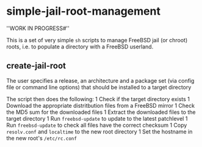 # simple-jail-root-management

''WORK IN PROGRESS#''

This is a set of very simple `sh` scripts to manage FreeBSD jail (or chroot)
roots, i.e. to populate a directory with a FreeBSD userland.

## create-jail-root

The user specifies a release, an architecture and a package set (via config file
or command line options)  that should be installed to a target directory

The script then does the following:
1 Check if the target directory exists
1 Download the appropriate distritbution files from a FreeBSD mirror 
1 Check the MD5 sum for the downloaded files
1 Extract the downloaded files to the target directory
1 Run `freebsd-update` to update to the latest patchlevel
1 Run `freebsd-update` to check all files have the correct checksum
1 Copy `resolv.conf` and `localtime` to the new root directory
1 Set the hostname in the new root's `/etc/rc.conf`


